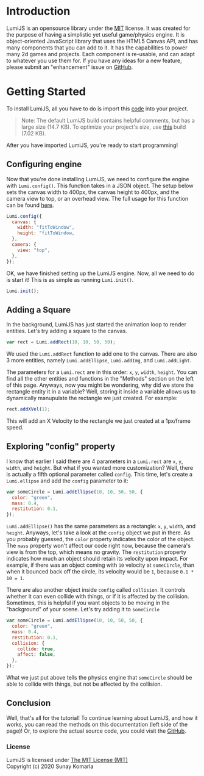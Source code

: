 # Introduction
LumiJS is an opensource library under the [MIT](https://opensource.org/licenses/MIT) license.
It was created for the purpose of having a simplistic yet useful game/physics engine. It is object-oriented JavaScript library that uses the HTML5 Canvas API, and has many components that you can add to it. It has the capabilities to power many 2d games and projects. Each component is re-usable, and can adapt to whatever you use them for. If you have any ideas for a new feature, please submit an "enhancement" issue on [GitHub](https://github.com/FuriousTsunami/LumiJS).

# Getting Started

To install LumiJS, all you have to do is import this [code](https://cdn.jsdelivr.net/gh/FuriousTsunami/LumiJS/Lumi.js) into your project.

> Note: The default LumiJS build contains helpful comments, but has a large size (14.7 KB). To optimize your project's size, use [this](https://cdn.jsdelivr.net/gh/FuriousTsunami/LumiJS/Lumi.min.js) build (7.02 KB).

After you have imported LumiJS, you're ready to start programming!

## Configuring engine

Now that you're done installing LumiJS, we need to configure the engine with `Lumi.config()`. This function takes in a JSON object. The setup below sets the canvas width to 400px, the canvas height to 400px, and the camera view to top, or an overhead view. The full usage for this function can be found [here](/Lumi.config.md).

```JavaScript
Lumi.config({
  canvas: {
    width: "fitToWindow",
    height: "fitToWindow,
  },
  camera: {
    view: "top",
  },
});
```

OK, we have finished setting up the LumiJS engine. Now, all we need to do is start it! This is as simple as running `Lumi.init()`.

```JavaScript
Lumi.init();
```

## Adding a Square

In the background, LumiJS has just started the animation loop to render entities. Let's try adding a square to the canvas.

```JavaScript
var rect = Lumi.addRect(10, 10, 50, 50);
```
We used the `Lumi.addRect` function to add one to the canvas. There are also 3 more entities, namely `Lumi.addEllipse`, `Lumi.addImg`, and `Lumi.addLight`.

The parameters for a `Lumi.rect` are in this order: `x`, `y`, `width`, `height`. You can find all the other entities and functions in the "Methods" section on the left of this page. Anyways, now you might be wondering, why did we store the rectangle entity it in a variable? Well, storing it inside a variable allows us to dynamically manupulate the rectangle we just created. For example:

```JavaScript
rect.addXVel(1);
```

This will add an X Velocity to the rectangle we just created at a 1px/frame speed.

## Exploring "config" property

I know that earlier I said there are 4 parameters in a `Lumi.rect` are `x`, `y`, `width`, and `height`. But what if you wanted more customization? Well, there is actually a fifth optional parameter called `config`. This time, let's create a `Lumi.ellipse` and add the `config` parameter to it:

```JavaScript
var someCircle = Lumi.addEllipse(10, 10, 50, 50, {
  color: "green",
  mass: 0.4,
  restitution: 0.1,
});
```

``Lumi.addEllipse()`` has the same parameters as a rectangle: ``x``, ``y``, ``width``, and ``height``. Anyways, let's take a look at the ``config`` object we put in there. As you probably guessed, the `color` property indicates the color of the object. The `mass` property won't affect our code right now, because the camera's view is from the top, which means no gravity. The `restitution` property indicates how much an object should retain its velocity upon impact. For example, if there was an object coming with `10` velocity at `someCircle`, than when it bounced back off the circle, its velocity would be `1`, because `0.1 * 10 = 1`. 

There are also another object inside `config` called `collision`. It controls whether it can even collide with things, or if it is affected by the collision. Sometimes, this is helpful if you want objects to be moving in the "background" of your scene. Let's try adding it to `someCircle`

```JavaScript
var someCircle = Lumi.addEllipse(10, 10, 50, 50, {
  color: "green",
  mass: 0.4,
  restitution: 0.1,
  collision: {
    collide: true,
    affect: false,
  },
});
```

What we just put above tells the physics engine that `someCircle` should be able to collide with things, but not be affected by the collision.

## Conclusion

Well, that's all for the tutorial! To continue learning about LumiJS, and how it works, you can read the methods on this documentation (left side of the page)! Or, to explore the actual source code, you could visit the [GitHub](https://github.com/FuriousTsunami).

### License

LumiJS is licensed under [The MIT License (MIT)](https://opensource.org/licenses/MIT)  
Copyright (c) 2020 Sunay Komarla